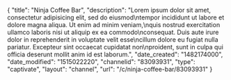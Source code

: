 {
    "title": "Ninja Coffee Bar",
    "description": "Lorem ipsum dolor sit amet, consectetur adipisicing elit, sed do eiusmod\ntempor incididunt ut labore et dolore magna aliqua. Ut enim ad minim veniam,\nquis nostrud exercitation ullamco laboris nisi ut aliquip ex ea commodo\nconsequat. Duis aute irure dolor in reprehenderit in voluptate velit esse\ncillum dolore eu fugiat nulla pariatur. Excepteur sint occaecat cupidatat non\nproident, sunt in culpa qui officia deserunt mollit anim id est laborum.",
    "date_created": "1482174000",
    "date_modified": "1515022220",
    "channelid": "83093931",
    "type": "captivate",
    "layout": "channel",
    "url": "\/c\/ninja-coffee-bar\/83093931"
}